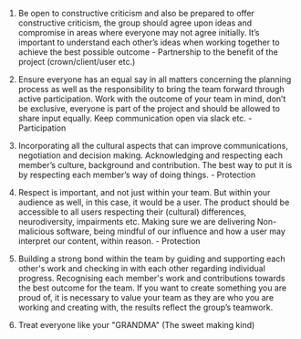 1. Be open to constructive criticism and also be prepared to offer constructive       criticism, the group should agree upon ideas and compromise in areas where everyone may not agree initially. It’s important to understand each other’s ideas when working together to achieve the best possible outcome - Partnership to the benefit of the project (crown/client/user etc.)
 

2. Ensure everyone has an equal say in all matters concerning the planning process as well as the responsibility to bring the team forward through active participation. Work with the outcome of your team in mind, don’t be exclusive, everyone is part of the project and should be allowed to share input equally. Keep communication open via slack etc. - Participation 


3. Incorporating all the cultural aspects that can improve communications, negotiation and decision making. Acknowledging and respecting each member’s culture, background and contribution.
The best way to put it is by respecting each member’s way of doing things. - Protection

      
4. Respect is important, and not just within your team. But within your audience as well, in this case, it would be a user. The product should be accessible to all users respecting their (cultural) differences, neurodiversity, impairments etc. Making sure we are delivering Non-malicious software, being mindful of our influence and how a user may interpret our content, within reason. - Protection


5. Building a strong bond within the team by guiding and supporting each other's work and checking in with each other regarding individual progress. Recognising each member's work and contributions towards the best outcome for the team. If you want to create something you are proud of, it is necessary to value your team as they are who you are working and creating with, the results reflect the group’s teamwork. 


6. Treat everyone like your "GRANDMA" (The sweet making kind)
